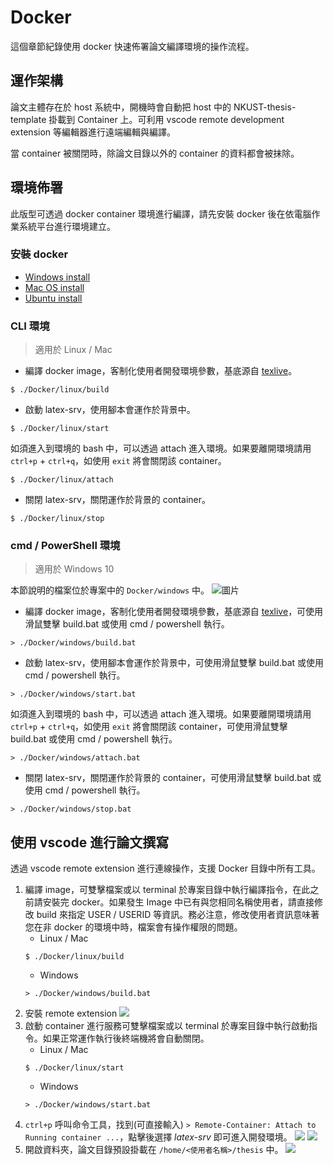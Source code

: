 # Docker

這個章節紀錄使用 docker 快速佈署論文編譯環境的操作流程。

## 運作架構

論文主體存在於 host 系統中，開機時會自動把 host 中的 NKUST-thesis-template 掛載到 Container 上。可利用 vscode remote development extension 等編輯器進行遠端編輯與編譯。

當 container 被關閉時，除論文目錄以外的 container 的資料都會被抹除。

## 環境佈署

此版型可透過 docker container 環境進行編譯，請先安裝 docker 後在依電腦作業系統平台進行環境建立。

### 安裝 docker
* [Windows install](https://docs.docker.com/desktop/windows/install/)
* [Mac OS install](https://docs.docker.com/desktop/mac/install/)
* [Ubuntu install](https://docs.docker.com/engine/install/ubuntu/)

### CLI 環境

> 適用於 Linux / Mac

* 編譯 docker image，客制化使用者開發環境參數，基底源自 [texlive](https://hub.docker.com/r/texlive/texlive)。
```
$ ./Docker/linux/build
```
* 啟動 latex-srv，使用腳本會運作於背景中。
```
$ ./Docker/linux/start
```
如須進入到環境的 bash 中，可以透過 attach 進入環境。如果要離開環境請用 `ctrl+p` + `ctrl+q`，如使用 `exit` 將會關閉該 container。
```
$ ./Docker/linux/attach
```
* 關閉 latex-srv，關閉運作於背景的 container。
```
$ ./Docker/linux/stop
```

### cmd / PowerShell 環境

> 適用於 Windows 10

本節說明的檔案位於專案中的 `Docker/windows` 中。
![圖片](images/docker/docker_windows.png)

* 編譯 docker image，客制化使用者開發環境參數，基底源自 [texlive](https://hub.docker.com/r/texlive/texlive)，可使用滑鼠雙擊 build.bat 或使用 cmd / powershell 執行。
```
> ./Docker/windows/build.bat
```
* 啟動 latex-srv，使用腳本會運作於背景中，可使用滑鼠雙擊 build.bat 或使用 cmd / powershell 執行。
```
> ./Docker/windows/start.bat
```
如須進入到環境的 bash 中，可以透過 attach 進入環境。如果要離開環境請用 `ctrl+p` + `ctrl+q`，如使用 `exit` 將會關閉該 container，可使用滑鼠雙擊 build.bat 或使用 cmd / powershell 執行。
```
> ./Docker/windows/attach.bat
```
* 關閉 latex-srv，關閉運作於背景的 container，可使用滑鼠雙擊 build.bat 或使用 cmd / powershell 執行。
```
> ./Docker/windows/stop.bat
```

## 使用 vscode 進行論文撰寫

透過 vscode remote extension 進行連線操作，支援 Docker 目錄中所有工具。

1. 編譯 image，可雙擊檔案或以 terminal 於專案目錄中執行編譯指令，在此之前請安裝完 docker。如果發生 Image 中已有與您相同名稱使用者，請直接修改 build 來指定 USER / USERID 等資訊。務必注意，修改使用者資訊意味著您在非 docker 的環境中時，檔案會有操作權限的問題。
    * Linux / Mac
    ```
    $ ./Docker/linux/build
    ```
    * Windows
    ```
    > ./Docker/windows/build.bat
    ```
2. 安裝 remote extension
![](images/docker/vscode_remote_extension.png)
3. 啟動 container 進行服務可雙擊檔案或以 terminal 於專案目錄中執行啟動指令。如果正常運作執行後終端機將會自動關閉。
    * Linux / Mac
    ```
    $ ./Docker/linux/start
    ```
    * Windows
    ```
    > ./Docker/windows/start.bat
    ```
4. `ctrl+p` 呼叫命令工具，找到(可直接輸入) `> Remote-Container: Attach to Running container ...`，點擊後選擇 *latex-srv* 即可進入開發環境。
![](images/docker/vscode_attach_container.png)
![](images/docker/vscode_select_container.png)
5. 開啟資料夾，論文目錄預設掛載在 `/home/<使用者名稱>/thesis` 中。
![](images/docker/vscode_finish.png)


